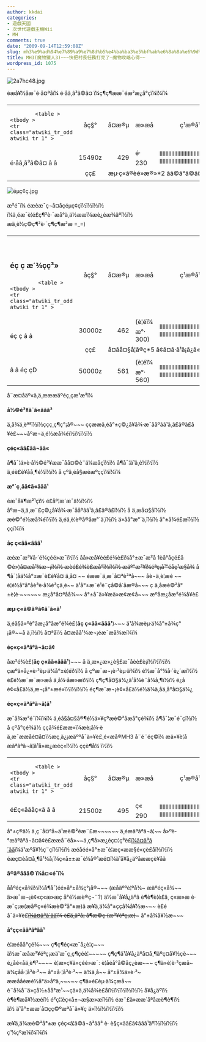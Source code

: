 ```yaml
---
author: kkdai
categories:
- 遊戲天國
- 次世代遊戲主機Wii
- MH
comments: true
date: "2009-09-14T12:59:08Z"
slug: mh3%e9%ad%94%e7%89%a9%e7%8d%b5%e4%ba%ba3%e5%bf%ab%e6%8a%8a%e6%9d%91%e9%95%b7%e4%bb%bb%e5%8b%99%e6%89%93%e5%ae%8c%e4%ba%86-%e9%ad%94%e7%89%a9%e6%94%bb%e7%95%a5%e5%bf%83%e5%be%97
title: MH3(魔物獵人3)~~~快把村長任務打完了–魔物攻略心得~~
wordpress_id: 1075
---
```


![2a7hc48.jpg](http://farm4.static.flickr.com/3532/3917675443_f2e47115d0.jpg)

 

éæå¥½åæ¯é·å¤ªåï¼ é·åã¸ã³ã©ã¤ ï¼ç¶ç¶ææ¯éæ²æ¿å°çï¼ï¼ï¼

 

  <table ><tbody >       <tr >         
<td class="main" >           

            <table ><tbody >                 <tr class="atwiki_tr_odd atwiki_tr_1" >                   
<td style="text-align:center;" >åç§°
</td>                    
<td style="text-align:center;" >å¤æ®µ
</td>                    
<td style="text-align:center;" >æ»æå
</td>                    
<td style="text-align:center;" >ç¹æ®å¹æ
</td>                    
<td style="text-align:center;" >æ¬ãå³                        
æ¬ãå³+1
</td>                    
<td style="text-align:center;" >ä¼å¿
</td>                    
<td style="text-align:center;" >ï½½ï¾ï½¯ï¾
</td>                    
<td style="text-align:center;" >ä½æå¯
</td>                 </tr>                  <tr class="atwiki_tr_even atwiki_tr_2" >                   
<td rowspan="2" >                       
é·åã¸ã³ã©ã¤                         
â                         
â
</td>                    
<td style="text-align:right;" >15490z
</td>                    
<td style="text-align:right;" >429
</td>                    
<td >é· 230
</td>                    
<td >lllllllllllllllllllllllllllllllllllllllllllll                         
lllllllllllllllllllllllllllllllllllllllllllll
</td>                    
<td style="text-align:right;" >0%
</td>                    
<td style="text-align:center;" >---
</td>                    
<td style="text-align:center;" >æ
</td>                 </tr>                  <tr class="atwiki_tr_odd atwiki_tr_3" >                   
<td style="text-align:center;" >çç£ 
</td>                    
<td colspan="6" >æµ·ç«ã®èé»æ®»*2 ãã©ã°ã©ã¤ãé±ç³*10 é·åè«*10
</td>                 </tr>               </tbody></table>           


</td>       </tr>     </tbody></table>

 

 

![éµç¢ç.jpg](http://farm4.static.flickr.com/3441/3917675001_3c38a1d0c3.jpg)

 

æ²é¯ï¼ éæèæ¯ç¬å¤åçéµç¢çï½ï½ï½ï½ ï¼ä¸éæ¯è¦é£ç¶²è·¯æå°ä¸ä½ææï¼æè¿éæ¾äºï½ï½ æä¸è½ç©ç¶²è·¯ç¶ç¶æ²æ =_=)

 

  <table ><tbody >       <tr >         
<td class="main" >           

​            

### éç ç æ´¾çç³»

             <table ><tbody >                 <tr class="atwiki_tr_odd atwiki_tr_1" >                   
<td style="text-align:center;" >åç§°
</td>                    
<td style="text-align:center;" >å¤æ®µ
</td>                    
<td style="text-align:center;" >æ»æå
</td>                    
<td style="text-align:center;" >ç¹æ®å¹æ
</td>                    
<td style="text-align:center;" >æ¬ãå³                        
æ¬ãå³+1
</td>                    
<td style="text-align:center;" >ä¼å¿
</td>                    
<td style="text-align:center;" >ï½½ï¾ï½¯ï¾
</td>                    
<td style="text-align:center;" >ä½æå¯
</td>                 </tr>                  <tr class="atwiki_tr_even atwiki_tr_2" >                   
<td rowspan="2" >                       
éç ç                         
â                         
â
</td>                    
<td style="text-align:right;" >30000z
</td>                    
<td style="text-align:right;" >462
</td>                    
<td >(è¦éï¼ æ°· 300)
</td>                    
<td >lllllllllllllllllllllllllllllllllllllllllllll                         
lllllllllllllllllllllllllllllllllllllllllllll
</td>                    
<td style="text-align:right;" >0%
</td>                    
<td style="text-align:center;" >OOO
</td>                    
<td style="text-align:center;" >ä¸ä½
</td>                 </tr>                  <tr class="atwiki_tr_odd atwiki_tr_3" >                   
<td style="text-align:center;" >çç£ 
</td>                    
<td colspan="6" >å¤ãå¤§å¦ã®ç*5 ã¢ã¤ã·ã¹ã¡ã¿ã«*5 ç¥çè²ã®ç*3
</td>                 </tr>                  <tr class="atwiki_tr_even atwiki_tr_4" >                   
<td >â                        
â éç çD                         
​                       

</td>                    
<td style="text-align:right;" >50000z
</td>                    
<td style="text-align:right;" >561
</td>                    
<td >(è¦éï¼ æ°· 560)
</td>                    
<td >lllllllllllllllllllllllllllllllllllllllllllll                         
lllllllllllllllllllllllllllllllllllllllllllll
</td>                    
<td style="text-align:right;" >0%
</td>                    
<td style="text-align:center;" >OOO
</td>                    
<td style="text-align:center;" >ä¸ä½
</td>                 </tr>               </tbody></table>           


</td>       </tr>     </tbody></table>

 

 

å¨æ­¤åäº«ä¸ä¸æææäºé­ç¸çæ¹æ³ï¼

 

 

**å½©é³¥ã¯ã«ããã³**

 

ä¸å¾ä¸èªªï½ï½ççç¸ç¶ç°¡å®~~~ ççææä¸éå°±ç©¿å¥å¾·æ¯ååºãã¹ã¸ã£ã®ã£å
¥è£~~~åºæ¬ä¸é½æå¾éï½ï½ï½ï½

 

 

**çé­ç«ãã£ãã¬ãã«**

 

å¶å¯¦ä»è·å½©é³¥ææ¯åå¤©è¨ä¼æåçï½ï½ å¶å¯¦ä¹ä¸è½ï½ï½ ä¸éè£è¥åå¸¶é½ï½ï½ å çºä¸éå§æéæºççï¼ï¼ï¼

 

 

**æ°´ç¸ã­ã¢ã«ãã­ã¹**

 

éæ¯å¥¶æ²¹çï½ é£åº¦æ´æ¯ä½ï½ï½ åºæ¬ä¸ä¸æ¨£ç©¿å¥å¾·æ¯ååºãã¹ã¸ã£ã®ã£ï½ï½ å ä¸æå¤§åï½ï½ æè©²é½æå¾éï½ï½ ä¸éä¸è¦è®å®åæ°´ä¸­ï½ï½ ä»åå°æ°´ä¸­ï½ï½ å°±å¾é£æï½ï½ ççï¼ï¼

 

 

**åç ç«ãã«ãã­ã¹**

 

æéæ¯æ³¥å·´é¾çéé»æ¯ï½ï½ åå»æå¥èé£é¾è£ï¼å°±æ¯æ²å 1èå°åçé£å©é»)~~å¤æå¹¾æ¬¡ï½ï½ æèé£é¾è£æå°ï½ï½ï½ æäº"æ³¥ï¼éªç¡å¹"éåç¹æ§å¾~~ å¶å¯¦åä¾å°±æ¯è£è¥å¤ ä¸å¤ ~~ éææ¯ä¸æ¯å¤ªè²ªå~~~ åè¬ä¸è¦æé ­~~ è¦é½å°å°åè³è·å¾è³çä¸­é~~ ä¹å°±æ¯è¹é¨çå©å´åæ®å~~~ ç ä¸åæè©²å°±è¦è·~~~~~~ æ¿å°å¤ªåå¾~~ å°±å¯ä»¥æä»æ¢æ¢å~~~ æºåæ¿åæ²é¾å¥è£

 

 

**æµ·ç«ã©ã®ã¢ã¯ã«ã¹**

 

ä¸éå§å»ºè­°åæ¿å°åæ²é¾è£(**åç ç«ãã«ãã­ã¹**)~~~ ä¹å¾æèµ·ä¾å°±å¾ç°¡å®~~å ä¸ï½ï½ å¤ªåï½ å¤æåå¹¾æ¬¡éæ¯æå¾æï¼ï¼

 

 

**éç«ç«ãªãªã¬ã¤ã¢**

 

åæ²é¾è£(**åç ç«ãã«ãã­ã¹**)~~~ å ä¸æ»¿æ»¿è§£æ¯åèè£è¡ï½ï½ï½ï½ çæºä»å¿«è·³èµ·ä¾å°±è¦éï½ï½ å çºæ¯æ¬¡è·³èµ·ä¾ï½ é½æ¯å°¾å·´è¿´æï½ï½ é£é½æ¯æ¯æ»æå ä¸å¼·åæ»æï½ï½ ç¶ç¶å¤§ä¾¿ä¹å¾è¨å¾å¸¶ï½ï½ é¿åè¢«å£ä½ä¸æ¬¡å°±æé»ï½ï½ï½ï½ éç¶æ¯æ¬¡è¢«å£ä½é½ä¾ä¸åä¸åºå¤§ä¾¿

 

 

**éç«ç«ãªãªã¬ã¦ã¹**

 

æ¯å¾æ²é¯ï¼ï¼ï¼ ä¸éå§å¤§å®¶é½ä»¥çºæè©²åæå°çé¾ï½ å¶å¯¦æ¯é¯çï½ï½ å çºå°çé¾ä½ ççå¾é£ææ­»ï¼æè¡å¼·èä¸æ¯ææåé¤å¤ï½æç¸ä¿¡æäººå¯ä»¥è£¸é«æå®MH3 å¨é¨é­ç©ï¼ æä»¥è¦åæãªãªã¬ã¦ã¹å»æ¿æéç«ï½ï½ ççè¶å¼·ï½ï½

 

  <table ><tbody >       <tr >         
<td class="main" >           

            <table ><tbody >                 <tr class="atwiki_tr_odd atwiki_tr_1" >                   
<td style="text-align:center;" >åç§°
</td>                    
<td style="text-align:center;" >å¤æ®µ
</td>                    
<td style="text-align:center;" >æ»æå
</td>                    
<td style="text-align:center;" >ç¹æ®å¹æ
</td>                    
<td style="text-align:center;" >æ¬ãå³                        
æ¬ãå³+1
</td>                    
<td style="text-align:center;" >ä¼å¿
</td>                    
<td style="text-align:center;" >ï½½ï¾ï½¯ï¾
</td>                    
<td style="text-align:center;" >ä½æå¯
</td>                 </tr>                  <tr class="atwiki_tr_even atwiki_tr_2" >                   
<td >                       
é£ç«åãåç«ã                         
â                         
â
</td>                    
<td style="text-align:right;" >21500z
</td>                    
<td style="text-align:right;" >495
</td>                    
<td >ç« 290
</td>                    
<td >lllllllllllllllllllllllllllllllllllllllllllll                         
lllllllllllllllllllllllllllllllllllllllllllll
</td>                    
<td style="text-align:right;" >0%
</td>                    
<td style="text-align:center;" >O--
</td>                    
<td style="text-align:center;" >æ
</td>                 </tr>               </tbody></table>           


</td>       </tr>     </tbody></table>

 

å°±ç®ä½ ä¸ç¨å¤ªå~ä¹æè©²éæ¨£æ~~~~~~ ä¸éæãªãªã¬ã¦~~ å»ºè­°æãªãªã¬ã¤ã¢è£ææå¨éå»~~ä¸ç¶å»æ¿éç¤¦ç³è£[ï¼ã¤ã³ã´ãã](http://www1.atwiki.jp/mh3wii/pages/144.html)ï¼ä¹æºå¥½ç¨çï½ï½ï½ æéåéé»å°±æ¯è¦æç«ææ§é«çè£åï½ï½ï½ éæç¤èå¤å¸¶å¹¾å¡ï¼ç«å±±æ¯è¼å®¹æé¤ï¼ä¹å¥å¿äºåææçè¥åã

 

 

**ã®ã®ããã© ï¼å¤«é­¯ï¼**

 

ååºéç«å¾ï½ï½å¶å¯¦éé»å°±å¾ç°¡å®~~~ (æåäººè¦ºå¾~ æäºéç«å¾~~ ä»æ¯æ¬¡è¢«ç«æ»æç å°é½æè®ç¬¨?) ä½æ¯å¥å¿äºã è¶è¶è¦è£ä¸ ç«æ»æ è· æ¯ç¡æ(æå®ç«é¾æè©²å°±æ)ã æ¥ä¸ä¾å°±ççå¾å¥½æ~~~ è£éå¯ä»¥è£~~[ï¼ã¤ã³ã´ãã](http://www1.atwiki.jp/mh3wii/pages/144.html)ï¼ è£ä¸äºå¡ å¶æ©ç (æ³¥éªç¡æ)~~~ å°±å¾å¥½æ~~~

 

 

**å°çç«ããªãªã­ã¹**

 

è¦æéåå°çé¾~~~ ç¶ç¶éç«æ¯å¿è¦ç~~~ ä½æ¯æåæ³¥éªç¡æä¹æ¯ç¸ç¶çéè¦~~~~~ ç¶ç¶ä¹å¥å¿äºå¤å¸¶äºç¤å¥½çè~~~ é¿åé«åä¸è¶³~~~~ è¦æ»ç¥ä»çéé»æ¯: è¦åéå°å©åç¿èæ~~~ ç¶ä»è¦è·³çæå~ ä¾çåå·¦å³è·³~~ å°±å·¦å³è·³~~ ä¾ä¸å~~ å°±å¾ä»è·³~ ææååèæé½å°ä»åºä¸~~~~~ ç¶ä»é£èµ·ä¾çæå~~ è¨å¾å¨ä»çå½±å­å°æ¹~~ç­ä»ä¸ä¾å¾è£åï½ï½ï½ï½ï½ï½ å¥å¿äºï½ è¶è¶æå¥½æ­éï½ é²ç¦¦èç«å±¬æ§æ»æï½ï½ éæ¨£ä»ææ´åªåæè¶è¶ï½ ä½ ä¹å°±ææ´å¤çç©ºæªå¯ä»¥ç ä»ï½ï½ï½ï½ï½

 

 

 

æ¥ä¸ä¾æè©²å°±æ çéç«ã¦ã©ã¬ã³ã­ã³ è· è§ç«ãã£ã¢ãã­ã¹äºï½ï½ï½ï½ ç¹¼çºæ¼ï¼ï¼ï¼
